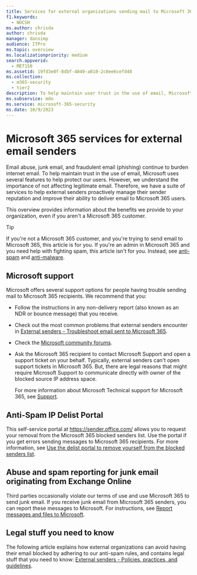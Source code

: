 ```yaml
---
title: Services for external organizations sending mail to Microsoft 365
f1.keywords:
  - NOCSH
ms.author: chrisda
author: chrisda
manager: dansimp
audience: ITPro
ms.topic: overview
ms.localizationpriority: medium
search.appverid:
  - MET150
ms.assetid: 19fd3e0f-8dbf-4049-a810-2c8ee6cefd48
ms.collection:
  - m365-security
  - tier2
description: To help maintain user trust in the use of email, Microsoft has put in place various policies and technologies to help protect our users.
ms.subservice: mdo
ms.service: microsoft-365-security
ms.date: 10/9/2023
---
```


# Microsoft 365 services for external email senders

Email abuse, junk email, and fraudulent email (phishing) continue to burden internet email. To help maintain trust in the use of email, Microsoft uses several features to help protect our users. However, we understand the importance of not affecting legitimate email. Therefore, we have a suite of services to help external senders proactively manage their sender reputation and improve their ability to deliver email to Microsoft 365 users.

This overview provides information about the benefits we provide to your organization, even if you aren't a Microsoft 365 customer.

> [!TIP]
> If you're not a Microsoft 365 customer, and you're trying to send email to Microsoft 365, this article is for you. If you're an admin in Microsoft 365 and you need help with fighting spam, this article isn't for you. Instead, see [anti-spam](anti-spam-protection-about.md) and [anti-malware](anti-malware-protection-about.md).

## Microsoft support

Microsoft offers several support options for people having trouble sending mail to Microsoft 365 recipients. We recommend that you:

- Follow the instructions in any non-delivery report (also known as an NDR or bounce message) that you receive.
- Check out the most common problems that external senders encounter in [External senders - Troubleshoot email sent to Microsoft 365](external-senders-mail-flow-troubleshooting.md).
- Check the [Microsoft community forums](https://community.office365.com/f/).
- Ask the Microsoft 365 recipient to contact Microsoft Support and open a support ticket on your behalf. Typically, external senders can't open support tickets in Microsoft 365. But, there are legal reasons that might require Microsoft Support to communicate directly with owner of the blocked source IP address space.  

  For more information about Microsoft Technical support for Microsoft 365, see [Support](/office365/servicedescriptions/office-365-platform-service-description/support).

## Anti-Spam IP Delist Portal

This self-service portal at <https://sender.office.com/> allows you to request your removal from the Microsoft 365 blocked senders list. Use the portal if you get errors sending messages to Microsoft 365 recipients. For more information, see [Use the delist portal to remove yourself from the blocked senders list](external-senders-use-the-delist-portal-to-unblock-yourself.md).

## Abuse and spam reporting for junk email originating from Exchange Online

Third parties occasionally violate our terms of use and use Microsoft 365 to send junk email. If you receive junk email from Microsoft 365 senders, you can report these messages to Microsoft. For instructions, see [Report messages and files to Microsoft](submissions-report-messages-files-to-microsoft.md).

## Legal stuff you need to know

The following article explains how external organizations can avoid having their email blocked by adhering to our anti-spam rules, and contains legal stuff that you need to know: [External senders - Policies, practices, and guidelines](external-senders-policies-practices-guidelines.md).